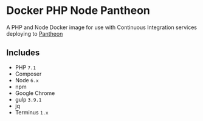 # Docker PHP Node Pantheon
A PHP and Node Docker image for use with Continuous Integration services deploying to [Pantheon](https://pantheon.io/)

## Includes
* PHP `7.1`
* Composer
* Node `6.x`
* npm
* Google Chrome
* gulp `3.9.1`
* jq
* Terminus `1.x`
